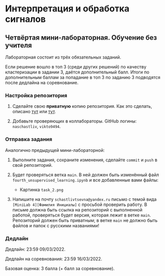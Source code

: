 # Интерпретация и обработка сигналов

## Четвёртая мини-лабораторная. Обучение без учителя

Лабораторная состоит из трёх обязательных заданий.

Если решение вошло в топ 3 (среди других решений) по качеству кластеризации в задании 3, даётся дополнительный балл.
Итоги по дополнительным баллам за попадание в топ 3 по заданию 3 подводятся после дедлайна на соревнование.

### Настройка репозитория

1. Сделайте свою **приватную** копию репозитория.
Как это сделать, описано [тут](https://gist.github.com/0xjac/85097472043b697ab57ba1b1c7530274)
или [тут](https://stackoverflow.com/questions/10065526/github-how-to-make-a-fork-of-public-repository-private).

2. Добавьте проверяющих в коллабораторы. GitHub логины: `naschastliv`, `vikto9494`.

### Отправка задания

Аналогично предыдущей мини-лабораторной:

1. Выполните задания, сохраните изменения, сделайте `commit`
и `push` в свой репозиторий.

2. Будет проверяться ветка `main`. В ней должен быть
изменённый файл `fourth_unsupervised_learning.ipynb` и все добавленные вами
файлы:
    * Картинка `task_2.png`

3. Напишите на почту `schastlivtsevna@yandex.ru`
письмо с темой вида `[MiniLab 4][Фамилия Инициалы]`
с просьбой проверить работу.
В письме должна быть ссылка на репозиторий с
выполненной работой, проверяться будет версия,
которая лежит в ветке `main`.
Репозиторий должен быть приватным;
в ветке `main` не должно быть файлов и папок с русскими
названиями!

### Дедлайн

Дедлайн: 23:59 09/03/2022.

Дедлайн на соревнования: 23:59 16/03/2022.

Базовая оценка: 3 балла (+ балл за соревнование).
